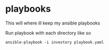 # playbooks
This will where ill keep my ansible playbooks

Run playbook with each directory like so 
```
ansible-playbook -i investory playbook.yaml
```
